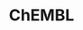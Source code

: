 ---
layout: default
bigquery: https://console.cloud.google.com/bigquery?p=patents-public-data&d=ebi_chembl&page=dataset
citation: '"The ChEMBL database in 2017." Anna Gaulton, Anne Hersey, Michał Nowotka,
  A Patrícia Bento, Jon Chambers, David Mendez, Prudence Mutowo, Francis Atkinson,
  Louisa J Bellis, Elena Cibrián-Uhalte, Mark Davies, Nathan Dedman, Anneli Karlsson,
  María Paula Magariños, John P Overington, George Papadatos, Ines Smit, Andrew R
  Leach Nucleic acids Research (2017) 45 (Database Issue), D945-D954'
contributors: European Bioinformatics Institute
cost: None
description: ChEMBL Data is a manually curated database of small molecules used in
  drug discovery, including information about existing patented drugs.
documentation: 'schema: https://www.ebi.ac.uk/chembl/db_schema


  '
last_edit: Mon, 04 Apr 2022 19:07:30 GMT
location: https://console.cloud.google.com/marketplace/product/google_patents_public_datasets/chembl
maintained_by: EMBL-EBI, an outstation of European Molecular Biology Laboratory
related_publications: '

  ChEMBL: towards direct deposition of bioassay data.


  Mendez D, Gaulton A, Bento AP, Chambers J, De Veij M, Félix E, Magariños MP, Mosquera
  JF, Mutowo P, Nowotka M, Gordillo-Marañón M, Hunter F, Junco L, Mugumbate G, Rodriguez-Lopez
  M, Atkinson F, Bosc N, Radoux CJ, Segura-Cabrera A, Hersey A, Leach AR.


  — Nucleic Acids Res. 2019; 47(D1):D930-D940. doi: 10.1093/nar/gky1075

  '
schema_fields: '[''uo_units'', ''molecule_type'', ''syn_type'', ''assay_desc'', ''trade_name'',
  ''related_tid'', ''country'', ''standard_value'', ''domain_id'', ''oc_id'', ''hrac_code'',
  ''num_lipinski_ro5_violations'', ''company'', ''standard_units'', ''mw_freebase'',
  ''mc_target_type'', ''year'', ''l6'', ''standard_type'', ''organism'', ''published_value'',
  ''mol_frac_id'', ''relationship'', ''standard_flag'', ''parent_go_id'', ''standard_relation'',
  ''confidence_score'', ''subgroup'', ''withdrawn_country'', ''smarts'', ''pchembl_value'',
  ''research_stem'', ''action_type'', ''mutation'', ''activity_count'', ''res_stem_id'',
  ''warning_id'', ''label'', ''value'', ''qudt_units'', ''enzyme_tid'', ''selectivity_comment'',
  ''updated_on'', ''drug_product_flag'', ''standard_upper_value'', ''warning_type'',
  ''publication_number'', ''disease_efficacy'', ''met_id'', ''site_name'', ''chebi_par_id'',
  ''level2_description'', ''drugind_id'', ''src_id'', ''irac_class_id'', ''inorganic_flag'',
  ''pubmed_id'', ''first_approval'', ''parent_id'', ''protclasssyn_id'', ''species_group_flag'',
  ''aromatic_rings'', ''job_id'', ''homologue'', ''mol_irac_id'', ''rgid'', ''level3'',
  ''irac_code'', ''parent_molregno'', ''level5'', ''tid_fixed'', ''aidx'', ''sequence'',
  ''availability_type'', ''upper_value'', ''innovator_company'', ''published_relation'',
  ''aspect'', ''oral'', ''warnref_id'', ''doc_type'', ''lle'', ''standard_text_value'',
  ''mc_target_accession'', ''max_phase_for_ind'', ''l4'', ''psa'', ''num_ro5_violations'',
  ''binding_site_comment'', ''mec_id'', ''molfile'', ''acd_most_apka'', ''level2'',
  ''cellosaurus_id'', ''description'', ''hrac_class_id'', ''active_ingredient'', ''cell_name'',
  ''assay_test_type'', ''data_validity_comment'', ''applicant_full_name'', ''drug_record_id'',
  ''nda_type'', ''cx_most_apka'', ''efo_id'', ''mechanism_comment'', ''cl_lincs_id'',
  ''mc_organism'', ''smid'', ''annotation'', ''natural_product'', ''standard_inchi'',
  ''max_phase'', ''class_type'', ''pref_name'', ''priority'', ''alert_id'', ''published_type'',
  ''relation'', ''mw_monoisotopic'', ''compound_name'', ''sequence_md5sum'', ''patent_expire_date'',
  ''doi'', ''assay_source'', ''ddd_id'', ''drug_substance_flag'', ''curated_by'',
  ''ddd_admr'', ''biocomp_id'', ''definition'', ''authors'', ''src_compound_id'',
  ''acd_logd'', ''units'', ''hbd'', ''molecular_mechanism'', ''num_alerts'', ''alogp'',
  ''sei'', ''targcomp_id'', ''level3_description'', ''cell_id'', ''std_act_id'', ''mol_atc_id'',
  ''molregno'', ''targrel_id'', ''substrate_record_id'', ''assay_id'', ''cell_source_tissue'',
  ''version'', ''polymer_flag'', ''source'', ''stem'', ''tbl'', ''cidx'', ''patent_id'',
  ''le'', ''name'', ''alert_set_id'', ''last_active'', ''withdrawn_class'', ''met_comment'',
  ''short_name'', ''submission_date'', ''variant_id'', ''warning_class'', ''parenteral'',
  ''molsyn_id'', ''topical'', ''parameter_value'', ''src_description'', ''assay_tissue'',
  ''level4_description'', ''activity_id'', ''mesh_id'', ''relationship_type'', ''mol_hrac_id'',
  ''hba'', ''src_assay_id'', ''cx_most_bpka'', ''tissue_id'', ''potential_duplicate'',
  ''path'', ''downgraded'', ''protein_class_desc'', ''last_page'', ''curation_comment'',
  ''domain_name'', ''first_page'', ''component_type'', ''comp_go_id'', ''go_id'',
  ''usan_year'', ''isoform'', ''l5'', ''bto_id'', ''usan_stem'', ''co_stem_id'', ''src_short_name'',
  ''idx'', ''site_id'', ''abstract'', ''cpd_str_alert_id'', ''patent_no'', ''withdrawn_reason'',
  ''mechanism_of_action'', ''uberon_id'', ''source_domain_id'', ''ddd_comment'', ''pathway_key'',
  ''ref_id'', ''published_units'', ''chembl_id'', ''tax_id'', ''toid'', ''result_flag'',
  ''clo_id'', ''mc_target_name'', ''ad_type'', ''assay_strain'', ''domain_type'',
  ''formulation_id'', ''l1'', ''target_type'', ''assay_cell_type'', ''component_id'',
  ''level1'', ''bao_endpoint'', ''comp_class_id'', ''assay_class_id'', ''warning_description'',
  ''stem_class'', ''warning_year'', ''mesh_heading'', ''who_name'', ''ap_id'', ''molecular_species'',
  ''approval_date'', ''site_residues'', ''creation_date'', ''stat'', ''l3'', ''prediction_method'',
  ''canonical_smiles'', ''cell_source_tax_id'', ''level4'', ''ddd_units'', ''chirality'',
  ''bao_id'', ''hba_lipinski'', ''normal_range_min'', ''ddd_value'', ''hbd_lipinski'',
  ''acd_logp'', ''l8'', ''cell_ontology_id'', ''normal_range_max'', ''prod_pat_id'',
  ''target_desc'', ''mc_tax_id'', ''set_name'', ''journal'', ''tid'', ''doc_id'',
  ''assay_param_id'', ''volume'', ''therapeutic_flag'', ''domain_description'', ''usan_substem'',
  ''actsm_id'', ''title'', ''ingredient'', ''first_in_class'', ''delist_flag'', ''bao_format'',
  ''record_id'', ''cell_description'', ''assay_tax_id'', ''activity_comment'', ''full_molformula'',
  ''cx_logd'', ''product_id'', ''predbind_id'', ''cell_source_organism'', ''pathway_id'',
  ''met_conversion'', ''indication_class'', ''status'', ''component_synonym'', ''l7'',
  ''enzyme_name'', ''warning_country'', ''issue'', ''metabolite_record_id'', ''major_class'',
  ''assay_category'', ''bei'', ''indref_id'', ''l2'', ''previous_company'', ''who_extra'',
  ''orig_description'', ''usan_stem_definition'', ''start_position'', ''synonyms'',
  ''rtb'', ''frac_class_id'', ''comments'', ''direct_interaction'', ''type'', ''assay_subcellular_fraction'',
  ''strength'', ''text_value'', ''class_level'', ''standard_inchi_key'', ''entity_type'',
  ''full_mwt'', ''protein_class_synonym'', ''mecref_id'', ''ref_url'', ''dosage_form'',
  ''route'', ''confidence'', ''assay_type'', ''assay_organism'', ''ridx'', ''log_id'',
  ''db_version'', ''active_molregno'', ''db_source'', ''prodrug'', ''updated_by'',
  ''relationship_desc'', ''compound_key'', ''ro3_pass'', ''accession'', ''qed_weighted'',
  ''compd_id'', ''frac_code'', ''black_box_warning'', ''helm_notation'', ''metref_id'',
  ''ref_type'', ''withdrawn_year'', ''sitecomp_id'', ''heavy_atoms'', ''structure_type'',
  ''atc_code'', ''cx_logp'', ''withdrawn_flag'', ''compsyn_id'', ''efo_term'', ''acd_most_bpka'',
  ''end_position'', ''level1_description'', ''parameter_type'', ''dosed_ingredient'',
  ''usan_stem_id'', ''protein_class_id'', ''patent_use_code'', ''as_id'', ''caloha_id'',
  ''target_mapping'', ''ass_cls_map_id'', ''alert_name'', ''entity_id'', ''parent_type'']'
shortname: chembl
tags:
- biotechnology
- health
- chemical
- bioinformatics
- medical
terms_of_use: CC BY-SA 3.0
title: ChEMBL
uuid: e232a192-965c-4ec9-904c-155b6dfe56c5
---